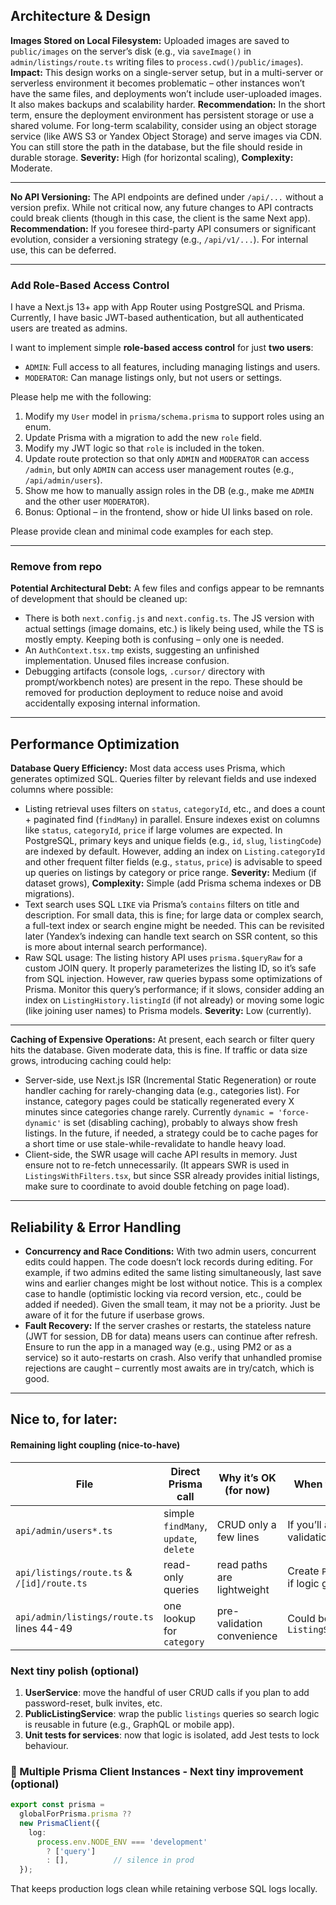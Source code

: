 ## Architecture & Design

**Images Stored on Local Filesystem:** Uploaded images are saved to `public/images` on the server’s disk (e.g., via `saveImage()` in `admin/listings/route.ts` writing files to `process.cwd()/public/images`). **Impact:** This design works on a single-server setup, but in a multi-server or serverless environment it becomes problematic – other instances won’t have the same files, and deployments won’t include user-uploaded images. It also makes backups and scalability harder. **Recommendation:** In the short term, ensure the deployment environment has persistent storage or use a shared volume. For long-term scalability, consider using an object storage service (like AWS S3 or Yandex Object Storage) and serve images via CDN. You can still store the path in the database, but the file should reside in durable storage. **Severity:** High (for horizontal scaling), **Complexity:** Moderate.

---

**No API Versioning:** The API endpoints are defined under `/api/...` without a version prefix. While not critical now, any future changes to API contracts could break clients (though in this case, the client is the same Next app). **Recommendation:** If you foresee third-party API consumers or significant evolution, consider a versioning strategy (e.g., `/api/v1/...`). For internal use, this can be deferred. 

---

### Add Role-Based Access Control

I have a Next.js 13+ app with App Router using PostgreSQL and Prisma. Currently, I have basic JWT-based authentication, but all authenticated users are treated as admins.  
 
I want to implement simple **role-based access control** for just **two users**:
- `ADMIN`: Full access to all features, including managing listings and users.  
- `MODERATOR`: Can manage listings only, but not users or settings.  

Please help me with the following:
1. Modify my `User` model in `prisma/schema.prisma` to support roles using an enum.  
2. Update Prisma with a migration to add the new `role` field.  
3. Modify my JWT logic so that `role` is included in the token.  
4. Update route protection so that only `ADMIN` and `MODERATOR` can access `/admin`, but only `ADMIN` can access user management routes (e.g., `/api/admin/users`).  
5. Show me how to manually assign roles in the DB (e.g., make me `ADMIN` and the other user `MODERATOR`).  
6. Bonus: Optional – in the frontend, show or hide UI links based on role.  

Please provide clean and minimal code examples for each step.


---

### Remove from repo

**Potential Architectural Debt:** A few files and configs appear to be remnants of development that should be cleaned up:

- There is both `next.config.js` and `next.config.ts`. The JS version with actual settings (image domains, etc.) is likely being used, while the TS is mostly empty. Keeping both is confusing – only one is needed.
- An `AuthContext.tsx.tmp` exists, suggesting an unfinished implementation. Unused files increase confusion.
- Debugging artifacts (console logs, `.cursor/` directory with prompt/workbench notes) are present in the repo. These should be removed for production deployment to reduce noise and avoid accidentally exposing internal information.

---

## Performance Optimization

**Database Query Efficiency:** Most data access uses Prisma, which generates optimized SQL. Queries filter by relevant fields and use indexed columns where possible:

- Listing retrieval uses filters on `status`, `categoryId`, etc., and does a count + paginated find (`findMany`) in parallel. Ensure indexes exist on columns like `status`, `categoryId`, `price` if large volumes are expected. In PostgreSQL, primary keys and unique fields (e.g., `id`, `slug`, `listingCode`) are indexed by default. However, adding an index on `Listing.categoryId` and other frequent filter fields (e.g., `status`, `price`) is advisable to speed up queries on listings by category or price range. **Severity:** Medium (if dataset grows), **Complexity:** Simple (add Prisma schema indexes or DB migrations).
- Text search uses SQL `LIKE` via Prisma’s `contains` filters on title and description. For small data, this is fine; for large data or complex search, a full-text index or search engine might be needed. This can be revisited later (Yandex’s indexing can handle text search on SSR content, so this is more about internal search performance).
- Raw SQL usage: The listing history API uses `prisma.$queryRaw` for a custom JOIN query. It properly parameterizes the listing ID, so it’s safe from SQL injection. However, raw queries bypass some optimizations of Prisma. Monitor this query’s performance; if it slows, consider adding an index on `ListingHistory.listingId` (if not already) or moving some logic (like joining user names) to Prisma models. **Severity:** Low (currently).


---

**Caching of Expensive Operations:** At present, each search or filter query hits the database. Given moderate data, this is fine. If traffic or data size grows, introducing caching could help:

- Server-side, use Next.js ISR (Incremental Static Regeneration) or route handler caching for rarely-changing data (e.g., categories list). For instance, category pages could be statically regenerated every X minutes since categories change rarely. Currently `dynamic = 'force-dynamic'` is set (disabling caching), probably to always show fresh listings. In the future, if needed, a strategy could be to cache pages for a short time or use stale-while-revalidate to handle heavy load.
- Client-side, the SWR usage will cache API results in memory. Just ensure not to re-fetch unnecessarily. (It appears SWR is used in `ListingsWithFilters.tsx`, but since SSR already provides initial listings, make sure to coordinate to avoid double fetching on page load).

---

## Reliability & Error Handling

- **Concurrency and Race Conditions:** With two admin users, concurrent edits could happen. The code doesn’t lock records during editing. For example, if two admins edited the same listing simultaneously, last save wins and earlier changes might be lost without notice. This is a complex case to handle (optimistic locking via record version, etc., could be added if needed). Given the small team, it may not be a priority. Just be aware of it for the future if userbase grows.
- **Fault Recovery:** If the server crashes or restarts, the stateless nature (JWT for session, DB for data) means users can continue after refresh. Ensure to run the app in a managed way (e.g., using PM2 or as a service) so it auto-restarts on crash. Also verify that unhandled promise rejections are caught – currently most awaits are in try/catch, which is good.

---

## Nice to, for later: 

#### Remaining light coupling (nice-to-have)

| File | Direct Prisma call | Why it’s OK (for now) | When to move to a service |
|------|-------------------|-----------------------|---------------------------|
| `api/admin/users*.ts` | simple `findMany`, `update`, `delete` | CRUD only a few lines | If you’ll add user roles/ stats/ validation |
| `api/listings/route.ts` & `/[id]/route.ts` | read-only queries | read paths are lightweight | Create `PublicListingService` if logic grows |
| `api/admin/listings/route.ts` lines 44-49 | one lookup for `category` | pre-validation convenience | Could be part of `ListingService.createListing` |

### Next tiny polish (optional)

1. **UserService**: move the handful of user CRUD calls if you plan to add password-reset, bulk invites, etc.
2. **PublicListingService**: wrap the public `listings` queries so search logic is reusable in future (e.g., GraphQL or mobile app).
3. **Unit tests for services**: now that logic is isolated, add Jest tests to lock behaviour.


### 📌 Multiple Prisma Client Instances - Next tiny improvement (optional)

```ts
export const prisma =
  globalForPrisma.prisma ??
  new PrismaClient({
    log:
      process.env.NODE_ENV === 'development'
        ? ['query']
        : [],          // silence in prod
  });
```

That keeps production logs clean while retaining verbose SQL logs locally.
